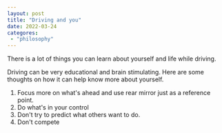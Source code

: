 ```yaml
---
layout: post
title: "Driving and you"
date: 2022-03-24
categores:
 - "philosophy"
---
```


There is a lot of things you can learn about yourself and life while driving. 

<!-- more -->


Driving can be very educational and brain stimulating. Here are some thoughts on how it can help know more about yourself. 

1. Focus more on what's ahead and use rear mirror just as a reference point. 
2. Do what's in your control
3. Don't try to predict what others want to do. 
4. Don't compete

